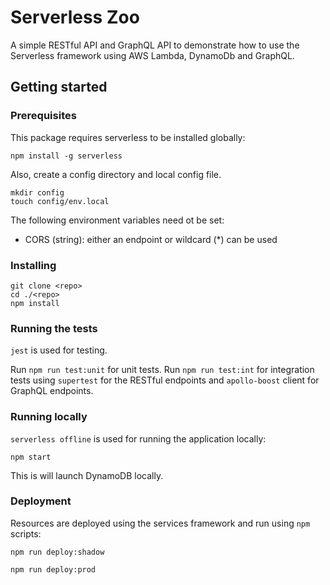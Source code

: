 # Serverless Zoo

A simple RESTful API and GraphQL API to demonstrate how to use the Serverless framework using AWS Lambda, DynamoDb and GraphQL.

## Getting started

### Prerequisites

This package requires serverless to be installed globally:

```
npm install -g serverless
```

Also, create a config directory and local config file.

```
mkdir config
touch config/env.local
```

The following environment variables need ot be set:

- CORS (string): either an endpoint or wildcard (\*) can be used

### Installing

```
git clone <repo>
cd ./<repo>
npm install
```

### Running the tests

`jest` is used for testing.

Run `npm run test:unit` for unit tests.
Run `npm run test:int` for integration tests using `supertest` for the RESTful endpoints and `apollo-boost` client for GraphQL endpoints.

### Running locally

`serverless offline` is used for running the application locally:

```
npm start
```

This is will launch DynamoDB locally.

### Deployment

Resources are deployed using the services framework and run using `npm` scripts:

```
npm run deploy:shadow
```

```
npm run deploy:prod
```
